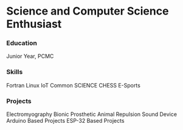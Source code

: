 # Science and Computer Science Enthusiast

### Education 
Junior Year, PCMC

### Skills
Fortran
Linux
IoT
Common SCIENCE
CHESS
E-Sports

### Projects
Electromyography Bionic Prosthetic
Animal Repulsion Sound Device
Arduino Based Projects
ESP-32 Based Projects
